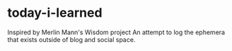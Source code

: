 # today-i-learned
Inspired by Merlin Mann's Wisdom project
An attempt to log the ephemera that exists outside of blog and social space.

